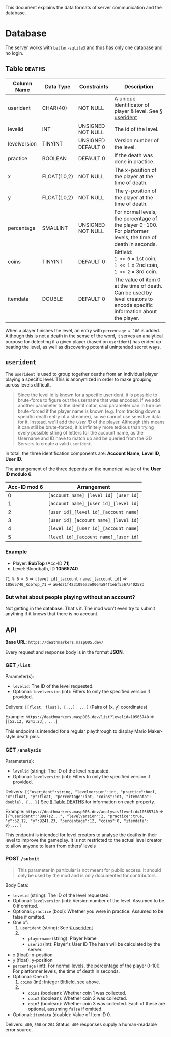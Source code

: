 This document explains the data formats of server communication and the database.

# Database

The server works with [`better-sqlite3`](https://www.npmjs.com/package/better-sqlite3) and thus has only one database and no login.

## Table `DEATHS`

| Column Name | Data Type | Constraints | Description |
|-|-|-|-|
| userident | CHAR(40) | NOT NULL | A unique identificator of player & level. See [§ userident](#userident) |
| levelid | INT | UNSIGNED NOT NULL | The id of the level.
| levelversion | TINYINT | UNSIGNED DEFAULT 0 | Version number of the level. |
| practice | BOOLEAN | DEFAULT 0 | If the death was done in practice. |
| x | FLOAT(10,2) | NOT NULL | The x-position of the player at the time of death. |
| y | FLOAT(10,2) | NOT NULL | The y-position of the player at the time of death. |
| percentage | SMALLINT | UNSIGNED NOT NULL | For normal levels, the percentage of the player 0-100.<br>For platformer levels, the time of death in seconds.
| coins | TINYINT | DEFAULT 0 | Bitfield:<br>`1 << 0` = 1st coin,<br>`1 << 1` = 2nd coin,<br>`1 << 2` = 3rd coin. |
| itemdata | DOUBLE | DEFAULT 0 | The value of item 0 at the time of death. Can be used by level creators to encode specific information about the player. |

When a player finishes the level, an entry with `percentage = 100` is added. Although this is not a death in the sense of the word, it serves an analytical purpose for detecting if a given player (based on `userident`) has ended up beating the level, as well as discovering potential unintended secret ways.

## `userident`

The `userident` is used to group together deaths from an individual player playing a specific level. This is anonymized in order to make grouping across levels difficult.

> Since the level id is known for a specific userident, it is possible to brute-force to figure out the username that was encoded. If we add another parameter to the identificator, said parameter can in turn be brute-forced if the player name is known (e.g. from tracking down a specific death entry of a streamer), so we cannot use sensitive data for it. Instead, we'll add the *User ID* of the player. Although this means it can still be brute-forced, it is infinitely more tedious than trying every possible string of letters for the account name, as the Username and ID have to match up and be queried from the GD Servers to create a valid `userident`.

In total, the three identification components are: **Account Name**, **Level ID**, **User ID**.

The arrangement of the three depends on the numerical value of the **User ID modulo 6**.

Acc-ID mod 6 | Arrangement
-|-
0 | `[account name]_[level id]_[user id]`
1 | `[account name]_[user id]_[level id]`
2 | `[user id]_[level id]_[account name]`
3 | `[user id]_[account name]_[level id]`
4 | `[level id]_[user id]_[account name]`
5 | `[level id]_[account name]_[user id]`

### Example

- Player: **RobTop** (Acc-ID **71**)
- Level: Bloodbath, ID **10565740**

`71 % 6 = 5`
⇒ `[level id]_[account name]_[account id]`
⇒ `10565740_RobTop_71`
⇒ `a64d21f4231096a3e0064a84f1ebf5567a40258d`

### But what about people playing without an account?

Not getting in the database. That's it. The mod won't even try to submit anything if it knows that there is no account.

## API

**Base URL**: `https://deathmarkers.masp005.dev/`

Every request and response body is in the format **JSON**.

### GET `/list`

Parameter(s):
- `levelid`: The ID of the level requested.
- Optional: `levelversion` (int): Filters to only the specified version if provided.

Delivers: `[[float, float], [...], ...]` (Pairs of [x, y] coordinates)

Example: `https://deathmarkers.masp005.dev/list?levelid=10565740`
⇒ `[[52.12, 9241.23], ...]`

This endpoint is intended for a regular playthrough to display Mario Maker-style death pins.

### GET `/analysis`

Parameter(s):
- `levelid` (string): The ID of the level requested.
- Optional: `levelversion` (int): Filters to only the specified version if provided.

Delivers: `[{"userident":string, "levelversion":int, "practice":bool, "x":float, "y":float, "percentage":int, "coins":int, "itemdata": double}, {...}]`
See [§ Table DEATHS](#table-deaths) for information on each property.

Example: `https://deathmarkers.masp005.dev/analysis?levelid=10565740`
⇒ `[{"userident":"89a7s2...", "levelversion":2, "practice":true, "x":52.12, "y":9241.23, "percentage":12, "coins":0, "itemdata": 0},...]`

This endpoint is intended for level creators to analyse the deaths in their level to improve the gameplay. It is not restricted to the actual level creator to allow anyone to learn from others' levels

### POST `/submit`

> This parameter in particular is not meant for public access. It should only be used by the mod and is only documented for contributors.

Body Data:
- `levelid` (string): The ID of the level requested.
- Optional: `levelversion` (int): Version number of the level. Assumed to be 0 if omitted.
- Optional: `practice` (bool): Whether you were in practice. Assumed to be false if omitted.
- One of:
  1. `userident` (string): See [§ userident](#userident)
  2. - `playername` (string): Player Name
     - `userid` (int): Player's User ID
     The hash will be calculated by the server.
- `x` (float): x-position
- `y` (float): y-position
- `percentage` (int): For normal levels, the percentage of the player 0-100. For platformer levels, the time of death in seconds.
- Optional: One of:
  1. `coins` (int): Integer Bitfield, see above.
  2. - `coin1` (boolean): Whether coin 1 was collected.
     - `coin2` (boolean): Whether coin 2 was collected.
     - `coin3` (boolean): Whether coin 3 was collected.
     Each of these are optional, assuming `false` if omitted.
- Optional: `itemdata` (double): Value of Item ID 0.

Delivers: `400`, `500` or `204` Status. `400` responses supply a human-readable error source.